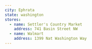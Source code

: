 ```yaml
---
city: Ephrata
state: washington
stores:
  - name: Settler's Country Market
    address: 741 Basin Street NW
  - name: Walmart
    address: 1399 Nat Washington Way
---
```

